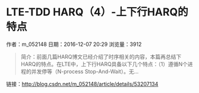 # LTE-TDD HARQ（4）-上下行HARQ的特点
作者：m_052148
日期：2016-12-07 20:29
浏览量：3912
> 简介：前面几篇HARQ博文已经介绍了时序相关的内容，本篇再总结下HARQ的特点。在LTE中，上下行HARQ具备以下几个特点：（1）遵循N个进程的并发停等（N-process Stop-And-Wait）。无...

 链接：http://blog.csdn.net/m_052148/article/details/53207134
